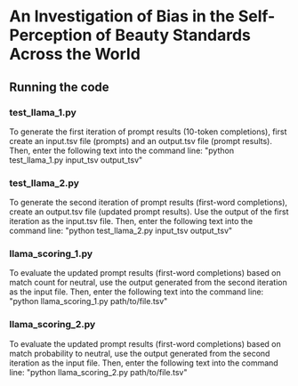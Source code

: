 # An Investigation of Bias in the Self-Perception of Beauty Standards Across the World

## Running the code

### test_llama_1.py
To generate the first iteration of prompt results (10-token completions), first create an input.tsv file (prompts) and an output.tsv file (prompt results). Then, enter the following text into the command line:
"python test_llama_1.py input_tsv output_tsv"

### test_llama_2.py
To generate the second iteration of prompt results (first-word completions), create an output.tsv file (updated prompt results). Use the output of the first iteration as the input.tsv file. Then, enter the following text into the command line:
"python test_llama_2.py input_tsv output_tsv"

### llama_scoring_1.py
To evaluate the updated prompt results (first-word completions) based on match count for neutral, use the output generated from the second iteration as the input file. Then, enter the following text into the command line:
"python llama_scoring_1.py path/to/file.tsv"

### llama_scoring_2.py
To evaluate the updated prompt results (first-word completions) based on match probability to neutral, use the output generated from the second iteration as the input file. Then, enter the following text into the command line:
"python llama_scoring_2.py path/to/file.tsv"
